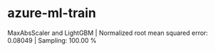 # azure-ml-train
MaxAbsScaler and LightGBM | Normalized root mean squared error: 0.08049 | Sampling: 100.00 %

